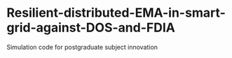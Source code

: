 # Resilient-distributed-EMA-in-smart-grid-against-DOS-and-FDIA
Simulation code for postgraduate subject innovation
